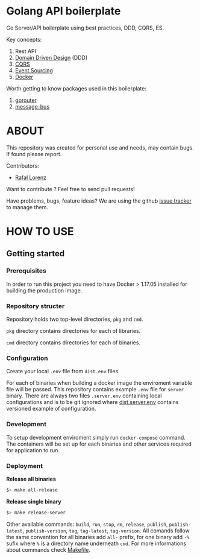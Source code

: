 Golang API boilerplate
================

Go Server/API boilerplate using best practices, DDD, CQRS, ES.

Key concepts:
1. Rest API
2. [Domain Driven Design](https://en.wikipedia.org/wiki/Domain-driven_design)  (DDD)
3. [CQRS](https://martinfowler.com/bliki/CQRS.html)
4. [Event Sourcing](https://martinfowler.com/eaaDev/EventSourcing.html)
5. [Docker](https://www.docker.com/what-docker)

Worth getting to know packages used in this boilerplate:
1. [gorouter](https://github.com/vardius/gorouter)
2. [message-bus](https://github.com/vardius/message-bus)

ABOUT
==================================================
This repository was created for personal use and needs, may contain bugs. If found please report.

Contributors:

* [Rafał Lorenz](http://rafallorenz.com)

Want to contribute ? Feel free to send pull requests!

Have problems, bugs, feature ideas?
We are using the github [issue tracker](https://github.com/vardius/go-api-boilerplate/issues) to manage them.

HOW TO USE
==================================================

## Getting started
### Prerequisites
In order to run this project you need to have Docker > 1.17.05 installed for building the production image.

### Repository structer
Repository holds two top-level directories, `pkg` and `cmd`.

`pkg` directory contains directories for each of libraries.

`cmd` directory contains directories for each of binaries.

### Configuration
Create your local `.env` file from `dist.env` files.

For each of binaries when building a docker image the enviroment variable file will be passed. This repository contains example `.env` file for `server` binary. There are always two files `.server.env` containing local configurations and is to be git ignored where [dist.server.env](dist.server.env) contains versioned example of configuration.

### Development
To setup development enviroment simply run `docker-compose` command. The containers will be set up for each binaries and other services required for application to run.

### Deployment
**Release all binaries**
```sh
$> make all-release
```
**Release single binary**
```sh
$> make release-server
```
Other available commands: `build`, `run`, `stop`, `rm`, `release`, `publish`, `publish-latest`, `publish-version`, `tag`, `tag-latest`, `tag-version`. All comands follow the same convention for all binaries add `all-` prefix, for one binary add `-%` sufix where `%` is a directory name underneath `cmd`. For more informations about commands check [Makefile](Makefile).
